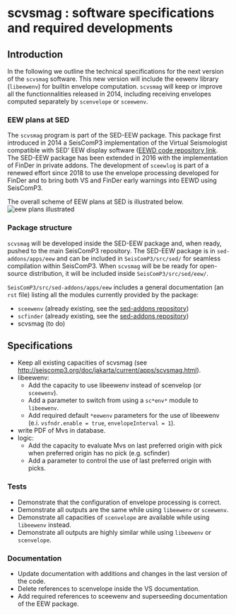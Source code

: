 # scvsmag : software specifications and required developments

## Introduction
In the following we outline the technical specifications for the next version of the `scvsmag` software. This new version will include the eewenv library (`libeewenv`) for builtin envelope computation.  `scvsmag`  will keep or improve all the functionnalities released in 2014, including receiving envelopes computed separately by `scenvelope` or `sceewenv`.

### EEW plans at SED
The  `scvsmag`  program is part of the SED-EEW package. This package first introduced in 2014 a SeisComP3 implementation of the Virtual Seismologist compatible with SED' EEW display software ([EEWD code repository link](https://gitlab.seismo.ethz.ch/SED-EEW/EEWD). The SED-EEW package has been extended in 2016 with the implementation of FinDer in private addons. The development of `sceewlog` is part of a renewed effort since 2018 to use the envelope processing developed for FinDer and to bring both VS and FinDer early warnings into EEWD using SeisComP3.  

The overall scheme of EEW plans at SED is illustrated below.
![eew plans illustrated](../scvsmaglog/specifications/eewplan.png)

### Package structure 
`scvsmag` will be developed inside the SED-EEW package and,  when ready,  pushed to the main SeisComP3 repository. The SED-EEW  package is in `sed-addons/apps/eew` and can be included in `SeisComP3/src/sed/` for seamless compilation within SeisComP3. When `scvsmag` will be be ready for open-source distribution, it will be included inside `SeisComP3/src/sed/eew/`.

`SeisComP3/src/sed-addons/apps/eew` includes a general documentation (an `rst` file)  listing all the modules currently provided by the package:
- `sceewenv` (already existing, see the [sed-addons repository](https://gitlab.seismo.ethz.ch/SED-EEW/sed-addons))
- `scfinder` (already existing, see the [sed-addons repository](https://gitlab.seismo.ethz.ch/SED-EEW/sed-addons))
- scvsmag (to do)


## Specifications
- Keep all existing capacities of scvsmag (see <http://seiscomp3.org/doc/jakarta/current/apps/scvsmag.html>).
- libeewenv:
  - Add the capacity to use libeewenv instead of scenvelop (or `sceewenv`).
  - Add a parameter to switch from using a `sc*env*` module to `libeewenv`.
  - Add required default `*eewenv` parameters for the use of libeewenv (e.i. `vsfndr.enable = true`, `envelopeInterval = 1`).
- write PDF of Mvs in database.  
- logic:
  - Add the capacity to evaluate Mvs on last preferred origin with pick when preferred origin has no pick (e.g. scfinder)
  - Add a parameter to control the use of last preferred origin with picks.

### Tests
- Demonstrate that the configuration of envelope processing is correct.
- Demonstrate all outputs are the same while using `libeewenv` or `sceewenv`.
- Demonstrate all capacities of `scenvelope` are available while using `libeewenv` instead.
- Demonstrate all outputs are highly similar while using `libeewenv` or `scenvelope`.

### Documentation
- Update documentation with additions and changes in the last version of the code.
- Delete references to scenvelope inside the VS documentation.
- Add required references to sceewenv and superseeding documentation of the EEW package.
